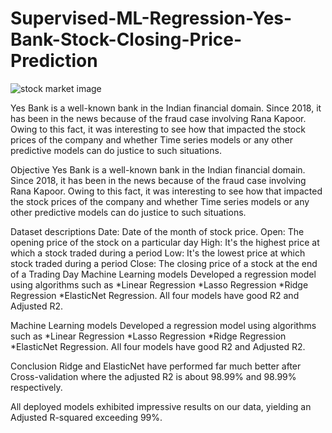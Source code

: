 # Supervised-ML-Regression-Yes-Bank-Stock-Closing-Price-Prediction

![stock market image](https://github.com/Kovidk/Supervised-ML-Regression-Yes-Bank-Stock-Closing-Price-Prediction/assets/20815224/a9833e8b-6948-46d6-ae38-34f88485dcd3)


Yes Bank is a well-known bank in the Indian financial domain. Since 2018, it has been in the news because of the fraud case involving Rana Kapoor. Owing to this fact, it was interesting to see how that impacted the stock prices of the company and whether Time series models or any other predictive models can do justice to such situations.

Objective
Yes Bank is a well-known bank in the Indian financial domain. Since 2018, it has been in the news because of the fraud case involving Rana Kapoor. Owing to this fact, it was interesting to see how that impacted the stock prices of the company and whether Time series models or any other predictive models can do justice to such situations.

Dataset descriptions
Date: Date of the month of stock price.
Open: The opening price of the stock on a particular day
High: It's the highest price at which a stock traded during a period
Low: It's the lowest price at which stock traded during a period
Close: The closing price of a stock at the end of a Trading Day
Machine Learning models
Developed a regression model using algorithms such as *Linear Regression *Lasso Regression *Ridge Regression *ElasticNet Regression. All four models have good R2 and Adjusted R2.

Machine Learning models
Developed a regression model using algorithms such as *Linear Regression *Lasso Regression *Ridge Regression *ElasticNet Regression. All four models have good R2 and Adjusted R2.

Conclusion
Ridge and ElasticNet have performed far much better after Cross-validation where the adjusted R2 is about 98.99% and 98.99% respectively.

All deployed models exhibited impressive results on our data, yielding an Adjusted R-squared exceeding 99%.
